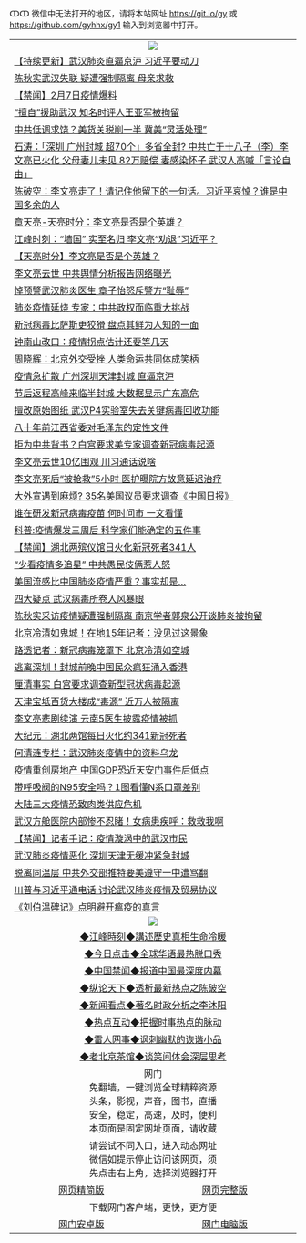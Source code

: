 ↀↀ 微信中无法打开的地区，请将本站网址 https://git.io/gy 或 https://github.com/gyhhx/gy1 输入到浏览器中打开。 

 <table>

  <tr>
    <td colspan="2" align=center><img src="https://cdn.jsdelivr.net/gh/gyoupiodf/im1/20190822-2.jpg"></td>
 </tr>
<tr><td colspan="2" align="left"><a href="https://xball.casa/oo.aspx?name=c1120084&key=eqxowaguscvmxdgc&from=gy">【持续更新】武汉肺炎直逼京沪 习近平要动刀</a></td></tr>
<tr><td colspan="2" align="left"><a href="https://xball.casa/oo.aspx?name=c1127446&key=eqxowaguscvmxdgc&from=gy">陈秋实武汉失联 疑遭强制隔离 母亲求救</a></td></tr>
<tr><td colspan="2" align="left"><a href="https://xball.casa/oo.aspx?name=c1127624&key=eqxowaguscvmxdgc&from=gy">【禁闻】2月7日疫情爆料</a></td></tr>
<tr><td colspan="2" align="left"><a href="https://xball.casa/oo.aspx?name=c1127615&key=eqxowaguscvmxdgc&from=gy">“擅自”援助武汉 知名时评人王亚军被拘留</a></td></tr>
<tr><td colspan="2" align="left"><a href="https://xball.casa/oo.aspx?name=c1127599&key=eqxowaguscvmxdgc&from=gy">中共低调求饶？美货关税削一半 冀美“灵活处理”</a></td></tr>
<tr><td colspan="2" align="left"><a href="https://xball.casa/oo.aspx?name=c816850&key=eqxowaguscvmxdgc&from=gy">石涛：「深圳 广州封城 超70个」多省全封? 中共亡于十八子（李）李文亮已火化 父母妻儿未见 82万赔偿 妻感染怀子 武汉人高喊「言论自由」</a></td></tr>
<tr><td colspan="2" align="left"><a href="https://xball.casa/oo.aspx?name=c816932&key=eqxowaguscvmxdgc&from=gy">陈破空：李文亮走了！请记住他留下的一句话。习近平哀悼？谁是中国多余的人</a></td></tr>
<tr><td colspan="2" align="left"><a href="https://xball.casa/oo.aspx?name=c1025998&key=eqxowaguscvmxdgc&from=gy">章天亮-天亮时分：李文亮是否是个英雄？</a></td></tr>
<tr><td colspan="2" align="left"><a href="https://xball.casa/oo.aspx?name=c922850&key=eqxowaguscvmxdgc&from=gy">江峰时刻：“墙国” 实至名归 李文亮“劝退”习近平？</a></td></tr>
<tr><td colspan="2" align="left"><a href="https://xball.casa/oo.aspx?name=c1127605&key=eqxowaguscvmxdgc&from=gy">【天亮时分】李文亮是否是个英雄？</a></td></tr>
<tr><td colspan="2" align="left"><a href="https://xball.casa/oo.aspx?name=c1127623&key=eqxowaguscvmxdgc&from=gy">李文亮去世 中共舆情分析报告网络曝光</a></td></tr>
<tr><td colspan="2" align="left"><a href="https://xball.casa/oo.aspx?name=c1127620&key=eqxowaguscvmxdgc&from=gy">悼预警武汉肺炎医生 章子怡怒斥警方“耻辱”</a></td></tr>
<tr><td colspan="2" align="left"><a href="https://xball.casa/oo.aspx?name=c1127455&key=eqxowaguscvmxdgc&from=gy">肺炎疫情延烧 专家：中共政权面临重大挑战</a></td></tr>
<tr><td colspan="2" align="left"><a href="https://xball.casa/oo.aspx?name=c1127479&key=eqxowaguscvmxdgc&from=gy">新冠病毒比萨斯更狡猾 盘点其鲜为人知的一面</a></td></tr>
<tr><td colspan="2" align="left"><a href="https://xball.casa/oo.aspx?name=c1127602&key=eqxowaguscvmxdgc&from=gy">钟南山改口：疫情拐点估计还要等几天</a></td></tr>
<tr><td colspan="2" align="left"><a href="https://xball.casa/oo.aspx?name=c1127578&key=eqxowaguscvmxdgc&from=gy">周晓辉：北京外交受挫 人类命运共同体成笑柄</a></td></tr>
<tr><td colspan="2" align="left"><a href="https://xball.casa/oo.aspx?name=c1127626&key=eqxowaguscvmxdgc&from=gy">疫情急扩散 广州深圳天津封城 直逼京沪</a></td></tr>
<tr><td colspan="2" align="left"><a href="https://xball.casa/oo.aspx?name=c1127481&key=eqxowaguscvmxdgc&from=gy">节后返程高峰来临半封城 大数据显示广东高危</a></td></tr>
<tr><td colspan="2" align="left"><a href="https://xball.casa/oo.aspx?name=c1127629&key=eqxowaguscvmxdgc&from=gy">擅改原始图纸 武汉P4实验室失去关键病毒回收功能</a></td></tr>
<tr><td colspan="2" align="left"><a href="https://xball.casa/oo.aspx?name=c1127630&key=eqxowaguscvmxdgc&from=gy">八十年前江西省委对毛泽东的定性文件</a></td></tr>
<tr><td colspan="2" align="left"><a href="https://xball.casa/oo.aspx?name=c1127603&key=eqxowaguscvmxdgc&from=gy">拒为中共背书？白宫要求美专家调查新冠病毒起源</a></td></tr>
<tr><td colspan="2" align="left"><a href="https://xball.casa/oo.aspx?name=c1127609&key=eqxowaguscvmxdgc&from=gy">李文亮去世10亿围观 川习通话说啥</a></td></tr>
<tr><td colspan="2" align="left"><a href="https://xball.casa/oo.aspx?name=c1127482&key=eqxowaguscvmxdgc&from=gy">李文亮死后“被抢救”5小时 医护曝院方故意延迟治疗</a></td></tr>
<tr><td colspan="2" align="left"><a href="https://xball.casa/oo.aspx?name=c1127614&key=eqxowaguscvmxdgc&from=gy">大外宣遇到麻烦? 35名美国议员要求调查《中国日报》</a></td></tr>
<tr><td colspan="2" align="left"><a href="https://xball.casa/oo.aspx?name=c1127621&key=eqxowaguscvmxdgc&from=gy">谁在研发新冠病毒疫苗 何时问市 一文看懂</a></td></tr>
<tr><td colspan="2" align="left"><a href="https://xball.casa/oo.aspx?name=c1127610&key=eqxowaguscvmxdgc&from=gy">科普:疫情爆发三周后 科学家们能确定的五件事</a></td></tr>
<tr><td colspan="2" align="left"><a href="https://xball.casa/oo.aspx?name=c1127627&key=eqxowaguscvmxdgc&from=gy">【禁闻】湖北两殡仪馆日火化新冠死者341人</a></td></tr>
<tr><td colspan="2" align="left"><a href="https://xball.casa/oo.aspx?name=c1127573&key=eqxowaguscvmxdgc&from=gy">“少看疫情多追星” 中共愚民伎俩惹人怒</a></td></tr>
<tr><td colspan="2" align="left"><a href="https://xball.casa/oo.aspx?name=c1127572&key=eqxowaguscvmxdgc&from=gy">美国流感比中国肺炎疫情严重？事实却是…</a></td></tr>
<tr><td colspan="2" align="left"><a href="https://xball.casa/oo.aspx?name=c1127570&key=eqxowaguscvmxdgc&from=gy">四大疑点 武汉病毒所卷入风暴眼</a></td></tr>
<tr><td colspan="2" align="left"><a href="https://xball.casa/oo.aspx?name=c1127612&key=eqxowaguscvmxdgc&from=gy">陈秋实采访疫情疑遭强制隔离 南京学者郭泉公开谈肺炎被拘留</a></td></tr>
<tr><td colspan="2" align="left"><a href="https://xball.casa/oo.aspx?name=c1127590&key=eqxowaguscvmxdgc&from=gy">北京冷清如鬼城！在地15年记者：没见过这景象</a></td></tr>
<tr><td colspan="2" align="left"><a href="https://xball.casa/oo.aspx?name=c1127619&key=eqxowaguscvmxdgc&from=gy">路透记者：新冠病毒笼罩下 北京冷清如空城</a></td></tr>
<tr><td colspan="2" align="left"><a href="https://xball.casa/oo.aspx?name=c1127528&key=eqxowaguscvmxdgc&from=gy">逃离深圳！封城前晚中国民众疯狂涌入香港</a></td></tr>
<tr><td colspan="2" align="left"><a href="https://xball.casa/oo.aspx?name=c1127548&key=eqxowaguscvmxdgc&from=gy">厘清事实 白宫要求调查新型冠状病毒起源</a></td></tr>
<tr><td colspan="2" align="left"><a href="https://xball.casa/oo.aspx?name=c1127622&key=eqxowaguscvmxdgc&from=gy">天津宝坻百货大楼成“毒源” 近万人被隔离</a></td></tr>
<tr><td colspan="2" align="left"><a href="https://xball.casa/oo.aspx?name=c1127601&key=eqxowaguscvmxdgc&from=gy">李文亮悲剧续演 云南5医生披露疫情被抓</a></td></tr>
<tr><td colspan="2" align="left"><a href="https://xball.casa/oo.aspx?name=c1127549&key=eqxowaguscvmxdgc&from=gy">大纪元：湖北两馆每日火化约341新冠死者</a></td></tr>
<tr><td colspan="2" align="left"><a href="https://xball.casa/oo.aspx?name=c1127595&key=eqxowaguscvmxdgc&from=gy">何清涟专栏：武汉肺炎疫情中的资料乌龙</a></td></tr>
<tr><td colspan="2" align="left"><a href="https://xball.casa/oo.aspx?name=c1127458&key=eqxowaguscvmxdgc&from=gy">疫情重创房地产 中国GDP恐近天安门事件后低点</a></td></tr>
<tr><td colspan="2" align="left"><a href="https://xball.casa/oo.aspx?name=c1127555&key=eqxowaguscvmxdgc&from=gy">带呼吸阀的N95安全吗？1图看懂N系口罩差别</a></td></tr>
<tr><td colspan="2" align="left"><a href="https://xball.casa/oo.aspx?name=c1127618&key=eqxowaguscvmxdgc&from=gy">大陆三大疫情恐致肉类供应危机</a></td></tr>
<tr><td colspan="2" align="left"><a href="https://xball.casa/oo.aspx?name=c1127530&key=eqxowaguscvmxdgc&from=gy">武汉方舱医院内部惨不忍睹！女病患疾呼：救救我啊</a></td></tr>
<tr><td colspan="2" align="left"><a href="https://xball.casa/oo.aspx?name=c1127628&key=eqxowaguscvmxdgc&from=gy">【禁闻】记者手记：疫情漩涡中的武汉市民</a></td></tr>
<tr><td colspan="2" align="left"><a href="https://xball.casa/oo.aspx?name=c1127524&key=eqxowaguscvmxdgc&from=gy">武汉肺炎疫情恶化 深圳天津无缓冲紧急封城</a></td></tr>
<tr><td colspan="2" align="left"><a href="https://xball.casa/oo.aspx?name=c1127545&key=eqxowaguscvmxdgc&from=gy">脱离同温层 中共外交部推特要美遵守一中遭骂翻</a></td></tr>
<tr><td colspan="2" align="left"><a href="https://xball.casa/oo.aspx?name=c1127457&key=eqxowaguscvmxdgc&from=gy">川普与习近平通电话 讨论武汉肺炎疫情及贸易协议</a></td></tr>
<tr><td colspan="2" align="left"><a href="https://xball.casa/oo.aspx?name=c1127525&key=eqxowaguscvmxdgc&from=gy">《刘伯温碑记》点明避开瘟疫的真言</a></td></tr>

 <tr>
   <td colspan="2" align=center><img src="https://cdn.jsdelivr.net/gh/gyoupiodf/im1/jf-1.jpg"></td>
  </tr>
   <tr>
   <td colspan="2" align=center> 
<a href="https://xball.casa/oo.aspx?name=c922850&key=eqxowaguscvmxdgc&from=gy&tag=9877">◆江峰時刻◆講述歷史真相生命冷暖</a><br/>
    </td>
  </tr>
   <tr>
   <td colspan="2" align=center> 
<a href="https://xball.casa/oo.aspx?name=c816850&key=eqxowaguscvmxdgc&from=gy&tag=9877">◆今日点击◆全球华语最热脱口秀</a><br/>
    </td>
  </tr>
  <tr>
  <td colspan="2" align=center>
<a href="https://xball.casa/oo.aspx?name=c816860&key=eqxowaguscvmxdgc&from=gy&tag=99733110">◆中国禁闻◆报道中国最深度内幕</a><br/>
   </tr>
  <tr>
     <td colspan="2" align=center>
<a href="https://xball.casa/oo.aspx?name=c816855&key=eqxowaguscvmxdgc&from=gy&tag=997110">◆纵论天下◆透析最新热点之陈破空</a><br/>
   </tr>
   <tr>
      <td colspan="2" align=center>
<a href="https://xball.casa/oo.aspx?name=c838308&key=eqxowaguscvmxdgc&from=gy&tag=9973110">◆新闻看点◆著名时政分析之李沐阳</a><br/>
   </tr>
   <tr>
     <td colspan="2" align=center>
<a href="https://xball.casa/oo.aspx?name=c816852&key=eqxowaguscvmxdgc&from=gy&tag=9733110">◆热点互动◆把握时事热点的脉动</a><br/>
   </tr>
   <tr>
      <td colspan="2" align=center>
<a href="https://xball.casa/oo.aspx?name=c816694&key=eqxowaguscvmxdgc&from=gy&tag=93310">◆雷人网事◆讽刺幽默的诙谐小品</a><br/>
   </tr>
   <tr>
    <td colspan="2" align=center>
<a href="https://xball.casa/oo.aspx?name=c816650&key=eqxowaguscvmxdgc&from=gy&tag=9973110">◆老北京茶馆◆谈笑间体会深层思考</a><br/>
   </tr>
<tr>
    <td colspan="2" align="center">网门<br/>免翻墙，一键浏览全球精粹资源<br/>头条，影视，声音，图书，直播<br/>安全，稳定，高速，及时，便利<br/>本页面是固定网址页面，请收藏</td>
  <tr>
  <tr>
    <td colspan="2" align="center">请尝试不同入口，进入动态网址<br/>微信如提示停止访问该网页，须<br/>先点击右上角，选择浏览器打开</td>
  <tr>  
  <tr>
    <td align="center"><a href="https://gitcdn.xyz/repo/otiny/up/master/show002.htm">网页精简版</a></td>
    <td align="center"><a href="https://gitcdn.xyz/repo/otiny/up/master/show001.htm">网页完整版</a></td>
  </tr>
  <tr>
    <td colspan="2" align="center">下载网门客户端，更快，更方便</td>
  <tr>
  <tr>
    <td align="center"><a href="https://raw.githubusercontent.com/opipe/up/master/oGatea.apk">网门安卓版</a></td>
    <td align="center"><a href="https://raw.githubusercontent.com/opipe/up/master/oGate.zip">网门电脑版</a></td>
  </tr>

</table>

